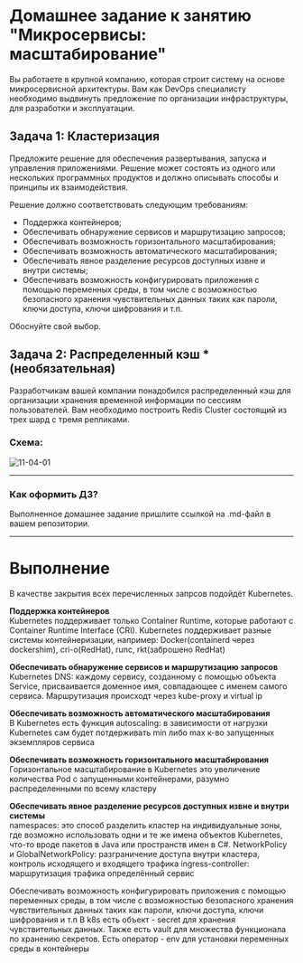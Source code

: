 
# Домашнее задание к занятию "Микросервисы: масштабирование"

Вы работаете в крупной компанию, которая строит систему на основе микросервисной архитектуры.
Вам как DevOps специалисту необходимо выдвинуть предложение по организации инфраструктуры, для разработки и эксплуатации.

## Задача 1: Кластеризация

Предложите решение для обеспечения развертывания, запуска и управления приложениями.
Решение может состоять из одного или нескольких программных продуктов и должно описывать способы и принципы их взаимодействия.

Решение должно соответствовать следующим требованиям:
- Поддержка контейнеров;
- Обеспечивать обнаружение сервисов и маршрутизацию запросов;
- Обеспечивать возможность горизонтального масштабирования;
- Обеспечивать возможность автоматического масштабирования;
- Обеспечивать явное разделение ресурсов доступных извне и внутри системы;
- Обеспечивать возможность конфигурировать приложения с помощью переменных среды, в том числе с возможностью безопасного хранения чувствительных данных таких как пароли, ключи доступа, ключи шифрования и т.п.

Обоснуйте свой выбор.

## Задача 2: Распределенный кэш * (необязательная)

Разработчикам вашей компании понадобился распределенный кэш для организации хранения временной информации по сессиям пользователей.
Вам необходимо построить Redis Cluster состоящий из трех шард с тремя репликами.

### Схема:

![11-04-01](https://user-images.githubusercontent.com/1122523/114282923-9b16f900-9a4f-11eb-80aa-61ed09725760.png)

---

### Как оформить ДЗ?

Выполненное домашнее задание пришлите ссылкой на .md-файл в вашем репозитории.

---

# Выполнение

В качестве закрытия всех перечисленных запрсов подойдёт Kubernetes.

**Поддержка контейнеров**  
Kubernetes поддерживает только Container Runtime, которые работают с Container Runtime Interface (CRI). Kubernetes поддерживает разные системы контейнеризации, например: Docker(containerd через dockershim), cri-o(RedHat), runc, rkt(заброшено RedHat)

**Обеспечивать обнаружение сервисов и маршрутизацию запросов**  
Kubernetes DNS: каждому сервису, созданному с помощью объекта Service, присваивается доменное имя, совпадающее с именем самого сервиса. Маршрутизация происходт через kube-proxy и virtual ip

**Обеспечивать возможность автоматического масштабирования**  
В Kubernetes есть функция autoscaling: в зависимости от нагрузки Kubernetes сам будет потдерживать min либо max к-во запущенных экземпляров сервиса

**Обеспечивать возможность горизонтального масштабирования**  
Горизонтальное масштабирование в Kubernetes это увеличение количества Pod с запущенными контейнерами, разумно распределенными по всему кластеру

**Обеспечивать явное разделение ресурсов доступных извне и внутри системы**  
namespaces: это способ разделить кластер на индивидуальные зоны, где возможно использовать одни и те же имена объектов Kubernetes, что-то вроде пакетов в Java или пространств имен в С#.
NetworkPolicy и GlobalNetworkPolicy: разграничение доступа внутри кластера, контроль исходящего и входящего трафика
ingress-controller: маршрутизация трафика определённый сервис

Обеспечивать возможность конфигурировать приложения с помощью переменных среды, в том числе с возможностью безопасного хранения чувствительных данных таких как пароли, ключи доступа, ключи шифрования и т.п
В k8s есть объект - secret для хранения чувствительных данных. Также есть vault для множества функционала по хранению секретов. Есть оператор - env для установки переменных среды в контейнеры
